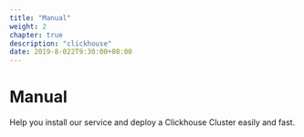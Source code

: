 ```yaml
---
title: "Manual"
weight: 2
chapter: true
description: "clickhouse"
date: 2019-8-022T9:30:00+08:00
---
```


# Manual

Help you install our service and deploy a Clickhouse Cluster easily and fast.

